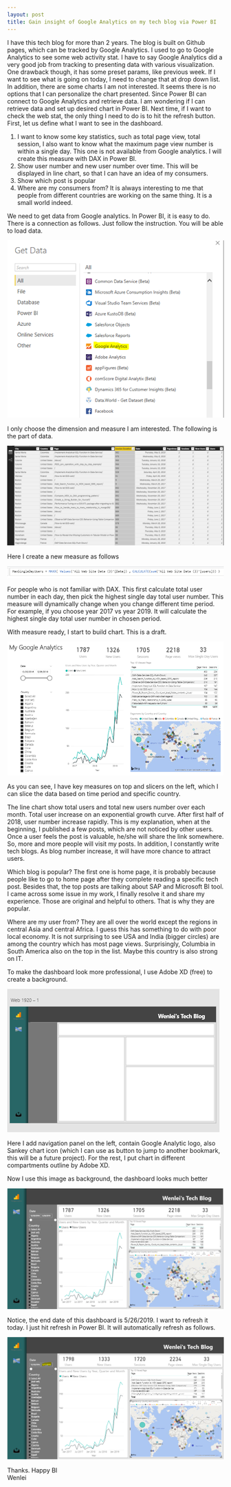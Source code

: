 ```yaml
---
layout: post
title: Gain insight of Google Analytics on my tech blog via Power BI
---
```


I have this tech blog for more than 2 years. The blog is built on Github pages, which can be tracked by Google Analytics. I used to go to Google Analytics to see some web activity stat. I have to say Google Analytics did a very good job from tracking to presenting data with various visualization. One drawback though, it has some preset params, like previous week. If I want to see what is going on today, I need to change that at drop down list. In addition, there are some charts I am not interested. It seems there is no options that I can personalize the chart presented. Since Power BI can connect to Google Analytics and retrieve data. I am wondering if I can retrieve data and set up desired chart in Power BI. Next time, if I want to check the web stat, the only thing I need to do is to hit the refresh button.   
First, let us define what I want to see in the dashboard.
1.	I want to know some key statistics, such as total page view, total session, I also want to know what the maximum page view number is within a single day. This one is not available from Google analytics. I will create this measure with DAX in Power BI.  
2.	Show user number and new user number over time. This will be displayed in line chart, so that I can have an idea of my consumers.
3.	Show which post is popular
4.	Where are my consumers from? It is always interesting to me that people from different countries are working on the same thing. It is a small world indeed.  

We need to get data from Google analytics. In Power BI, it is easy to do. There is a connection as follows. Just follow the instruction. You will be able to load data.

<img src="/images/blog27/google_analytics_connection.PNG">  

I only choose the dimension and measure I am interested. The following is the part of data.   

<img src="/images/blog27/raw_pull.PNG">  

Here I create a new measure as follows  

<img src="/images/blog27/dax.PNG">  

For people who is not familiar with DAX. This first calculate total user number in each day, then pick the highest single day total user number. This measure will dynamically change when you change different time period. For example, if you choose year 2017 vs year 2019.  It will calculate the highest single day total user number in chosen period.  

With measure ready, I start to build chart. This is a draft.  
 
<img src="/images/blog27/draft.PNG">  

As you can see, I have key measures on top and slicers on the left, which I can slice the data based on time period and specific country.   

The line chart show total users and total new users number over each month. Total user increase on an exponential growth curve.  After first half of 2018, user number increase rapidly. This is my explanation, when at the beginning, I published a few posts, which are not noticed by other users. Once a user feels the post is valuable, he/she will share the link somewhere. So, more and more people will visit my posts. In addition, I constantly write tech blogs. As blog number increase, it will have more chance to attract users.  

Which blog is popular?  The first one is home page, it is probably because people like to go to home page after they complete reading a specific tech post. Besides that, the top posts are talking about SAP and Microsoft BI tool. I came across some issue in my work, I finally resolve it and share my experience. Those are original and helpful to others. That is why they are popular.

Where are my user from? They are all over the world except the regions in central Asia and central Africa. I guess this has something to do with poor local economy. It is not surprising to see USA and India (bigger circles) are among the country which has most page views. Surprisingly, Columbia in South America also on the top in the list. Maybe this country is also strong on IT.  

To make the dashboard look more professional, I use Adobe XD (free) to create a background. 

<img src="/images/blog27/auto_xd.PNG">  

Here I add navigation panel on the left, contain Google Analytic logo, also Sankey chart icon (which I can use as button to jump to another bookmark, this will be a future project). For the rest, I put chart in different compartments outline by Adobe XD.

Now I use this image as background, the dashboard looks much better  

<img src="/images/blog27/final.PNG">  

Notice, the end date of this dashboard is 5/26/2019.  I want to refresh it today. I just hit refresh in Power BI. It will automatically refresh as follows.

<img src="/images/blog27/refresh.PNG">  

Thanks. Happy BI  
Wenlei

